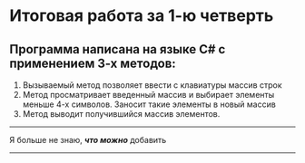 # Итоговая работа за 1-ю четверть
## Программа написана на языке C# с применением 3-х методов:
1. Вызываемый метод позволяет ввести с клавиатуры массив строк
2. Метод просматривает введенный массив и выбирает элементы меньше 4-х символов. Заносит такие элементы в новый массив
3. Метод выводит получившийся массив элементов.

***
Я больше не знаю, ***что можно*** добавить
***